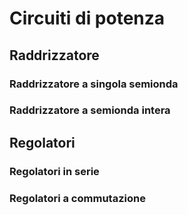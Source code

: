# Circuiti di potenza
## Raddrizzatore
### Raddrizzatore a singola semionda
### Raddrizzatore a semionda intera
## Regolatori
### Regolatori in serie
### Regolatori a commutazione
